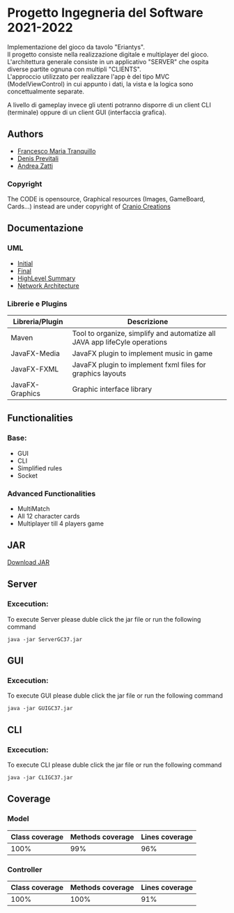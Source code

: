 # Progetto Ingegneria del Software 2021-2022

Implementazione del gioco da tavolo "Eriantys".\
Il progetto consiste nella realizzazione digitale e multiplayer del gioco.\
L'architettura generale consiste in un applicativo "SERVER" che ospita diverse partite ognuna con multipli "CLIENTS".\
L'approccio utilizzato per realizzare l'app è del tipo MVC (ModelViewControl) in cui appunto i dati, la vista e la logica sono concettualmente separate.

A livello di gameplay invece gli utenti potranno disporre di un client CLI (terminale) oppure di un client GUI (interfaccia grafica).

## Authors

* [Francesco Maria Tranquillo](https://github.com/FrancioT)
* [Denis Previtali](https://github.com/Denis-Previtali)
* [Andrea Zatti](https://github.com/ZattiAndrea)

### Copyright
The CODE is opensource, Graphical resources (Images, GameBoard, Cards...) instead are under copyright of  [Cranio Creations](http://www.craniocreations.it)

## Documentazione

### UML

* [Initial]()
* [Final]()
* [HighLevel Summary]()
* [Network Architecture]()

### Librerie e Plugins

| Libreria/Plugin  | Descrizione |
| -------------    | ------------- |
| Maven   | Tool to organize, simplify and automatize all JAVA app lifeCyle operations   |
| JavaFX-Media   | JavaFX plugin to implement music in game                             |
| JavaFX-FXML    | JavaFX plugin to implement fxml files for graphics layouts                         |
| JavaFX-Graphics  | Graphic interface library                                                                    | 

## Functionalities

### Base:
* GUI
* CLI
* Simplified rules 
* Socket
### Advanced Functionalities
* MultiMatch
* All 12 character cards 
* Multiplayer till 4 players game 

## JAR 
[Download JAR]()
## Server
### Excecution:
To execute Server please duble click the jar file or run the following command
```
java -jar ServerGC37.jar 
```

## GUI
### Excecution:
To execute GUI please duble click the jar file or run the following command
```
java -jar GUIGC37.jar 
```

## CLI
### Excecution:
To execute CLI please duble click the jar file or run the following command
```
java -jar CLIGC37.jar 
```

## Coverage
### Model
| Class coverage  | Methods coverage | Lines coverage |
| -------------    | ------------- | ------------- | 
| 100% | 99% | 96% |

### Controller
| Class coverage  | Methods coverage | Lines coverage |
| -------------    | ------------- | ------------- | 
| 100% | 100% | 91% |

